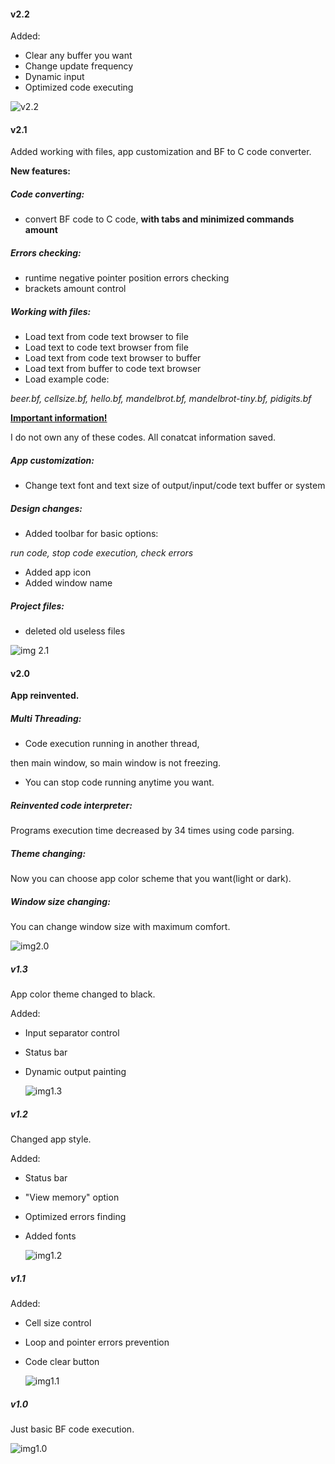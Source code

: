 #### v2.2

Added:

- Clear any buffer you want
- Change update frequency
- Dynamic input
- Optimized code executing

![v2.2](/home/dmitriy/QT_PROJECTS/BF/img/v2_2.png)

#### v2.1

Added working with files, app customization and BF to C code converter.

**New features:**

##### Code converting:

- convert BF code to C code, **with tabs and minimized commands amount**

##### Errors checking:

- runtime negative pointer position errors checking
- brackets amount control

##### Working with files:

- Load text from code text browser to file
- Load text to code text browser from file
- Load text from code text browser to buffer
- Load text from buffer to code text browser
- Load example code:

*beer.bf, cellsize.bf, hello.bf, mandelbrot.bf, mandelbrot-tiny.bf,  pidigits.bf* 

<u>**Important information!**</u> 

I do not own any of these codes. All conatcat information saved.

##### App customization:

- Change text font and text size of output/input/code text buffer or system

##### Design changes:

- Added toolbar for basic options:

*run code, stop code execution, check errors*

- Added app icon
- Added window name

##### Project files:

- deleted old useless files



![img 2.1](/img/v2_1.png)

#### v2.0

**App reinvented.**



##### Multi Threading:

- Code execution running in another thread,

then main window, so main window is not freezing.

- You can stop code running anytime you want.

##### Reinvented code interpreter:

Programs execution time decreased by 34 times using code parsing.

##### Theme changing:

Now you can choose app color scheme that you want(light or dark).

#####  Window size changing:

You can change window size with maximum comfort.

![img2.0](/img/v2_0.png)



##### v1.3

App color theme changed to black.

Added:

- Input separator control

- Status bar

- Dynamic output painting

  ![img1.3](/img/v1_3.png)

##### v1.2

Changed app style.

Added:

- Status bar
- "View memory" option
- Optimized errors finding
- Added fonts

  ![img1.2](/img/v1_2.png)

##### v1.1

Added:

- Cell size control

- Loop and pointer errors prevention

- Code clear button

  ![img1.1](/img/example.png)

##### v1.0

Just basic BF code execution.

![img1.0](/img/v1_0.png)